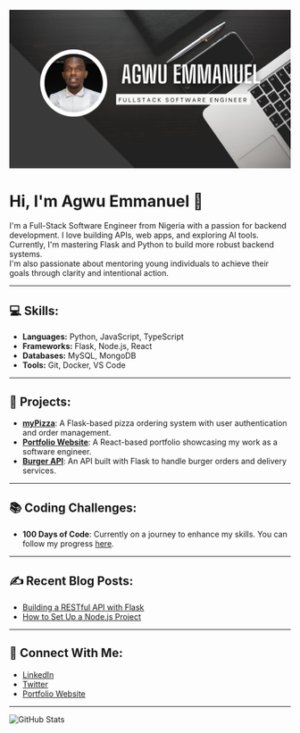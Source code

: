 ![Banner](https://github.com/emmaagwu/emmaagwu/blob/master/banner.png)

# Hi, I'm Agwu Emmanuel 👋

I'm a Full-Stack Software Engineer from Nigeria with a passion for backend development. I love building APIs, web apps, and exploring AI tools. Currently, I'm mastering Flask and Python to build more robust backend systems.  
I'm also passionate about mentoring young individuals to achieve their goals through clarity and intentional action.

---

## 💻 Skills:
- **Languages:** Python, JavaScript, TypeScript
- **Frameworks:** Flask, Node.js, React
- **Databases:** MySQL, MongoDB
- **Tools:** Git, Docker, VS Code

---

## 🚀 Projects:
- **[myPizza](https://github.com/username/myPizza)**: A Flask-based pizza ordering system with user authentication and order management.
- **[Portfolio Website](https://github.com/username/portfolio-website)**: A React-based portfolio showcasing my work as a software engineer.
- **[Burger API](https://github.com/username/burger-api)**: An API built with Flask to handle burger orders and delivery services.

---

## 📚 Coding Challenges:
- **100 Days of Code**: Currently on a journey to enhance my skills. You can follow my progress [here](https://github.com/username/100-days-of-code).

---

## ✍️ Recent Blog Posts:
- [Building a RESTful API with Flask](https://medium.com/@username/building-a-restful-api-with-flask)
- [How to Set Up a Node.js Project](https://medium.com/@username/how-to-set-up-a-node-js-project)

---

## 🤝 Connect With Me:
- [LinkedIn](https://www.linkedin.com/in/agwuemmanuel)
- [Twitter](https://twitter.com/username)
- [Portfolio Website](https://www.agwuemmanuel.dev)

---

![GitHub Stats](https://github-readme-stats.vercel.app/api?username=emmaagwu&show_icons=true&theme=radical)

